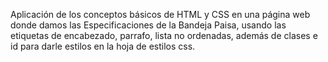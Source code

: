 Aplicación de los conceptos básicos de HTML y CSS en una página web donde damos las Especificaciones de la Bandeja Paisa, usando las etiquetas de encabezado, parrafo, lista no ordenadas, además de clases e id para darle estilos en la hoja de estilos css.
